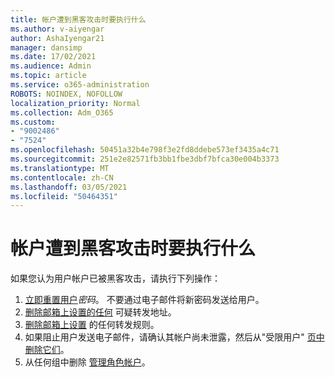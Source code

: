 ```yaml
---
title: 帐户遭到黑客攻击时要执行什么
ms.author: v-aiyengar
author: AshaIyengar21
manager: dansimp
ms.date: 17/02/2021
ms.audience: Admin
ms.topic: article
ms.service: o365-administration
ROBOTS: NOINDEX, NOFOLLOW
localization_priority: Normal
ms.collection: Adm_O365
ms.custom:
- "9002486"
- "7524"
ms.openlocfilehash: 50451a32b4e798f3e2fd8ddebe573ef3435a4c71
ms.sourcegitcommit: 251e2e82571fb3bb1fbe3dbf7bfca30e004b3373
ms.translationtype: MT
ms.contentlocale: zh-CN
ms.lasthandoff: 03/05/2021
ms.locfileid: "50464351"
---
```

# <a name="what-to-do-when-an-account-is-hacked"></a>帐户遭到黑客攻击时要执行什么

如果您认为用户帐户已被黑客攻击，请执行下列操作：

1. [立即重置用户](https://go.microsoft.com/fwlink/?linkid=2103704)*密码*。 不要通过电子邮件将新密码发送给用户。
1. [删除邮箱上设置的任何](https://go.microsoft.com/fwlink/?linkid=2103705) 可疑转发地址。
1. [删除邮箱上设置](https://go.microsoft.com/fwlink/?linkid=2103706) 的任何转发规则。
1. 如果阻止用户发送电子邮件，请确认其帐户尚未泄露，然后从"受限用户" [页中删除它们](https://go.microsoft.com/fwlink/?linkid=2103706)。
1. 从任何组中删除 [管理角色帐户](https://go.microsoft.com/fwlink/?linkid=2092294)。